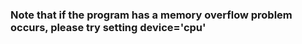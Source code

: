 ### Note that  if the program has a memory overflow problem occurs, please try setting **device='cpu'**
